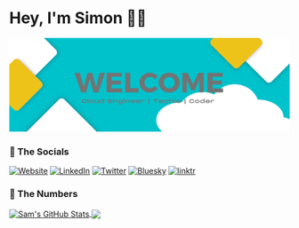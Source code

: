 # Hey, I'm Simon 🙋‍♂️
<img src="https://github.com/smoonlee/smoonlee/blob/main/github-profile-header-image-mk1.png" alt="Github Welcome Header Image">

### 🎉 The Socials 

<p align="left">
<a href="https://blog.builtwithcaffeine.cloud/"><img alt="Website" src="https://img.shields.io/badge/Website-blog.builtwithcaffeine.cloud-blue?style=flat-square&logo=google-chrome"></a>
<a href="https://www.linkedin.com/in/simon-john-lee/"><img alt="LinkedIn" src="https://img.shields.io/badge/LinkedIn-simonlee-blue?style=flat-square&logo=linkedin"></a>
<a href="https://www.twitter.com/smoonlee/"><img alt="Twitter" src="https://img.shields.io/badge/Twitter-smoonlee-blue?style=flat-square&logo=twitter"></a> 
<a href="https://bsky.app/profile/smoonlee.bsky.social"><img alt="Bluesky" src="https://img.shields.io/badge/Bluesky-smoonlee-blue?style=flat-square&logo=bluesky"></a>
<a href="https://linktr.ee/smooney"><img alt="linktr" src="https://img.shields.io/badge/linktr-smooney-blue?style=flat-square&logo=linktr"></a>
</p>

### 🧮 The Numbers 

<a href="https://github.com/smoonlee/smoonlee">
  <img align="center" src="https://github-readme-stats.vercel.app/api?username=smoonlee&show_icons=true&hide=&line_height=27&count_private=false" alt="Sam's GitHub Stats" />
</a>
<a href="https://github.com/SamErde/SamErde">
  <img align="center" src="https://github-readme-stats.vercel.app/api/top-langs/?username=smoonlee&langs_count=3" />
</a>
